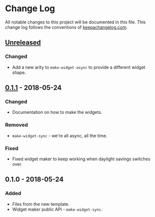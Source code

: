 # Change Log
All notable changes to this project will be documented in this file. This change log follows the conventions of [keepachangelog.com](http://keepachangelog.com/).

## [Unreleased]
### Changed
- Add a new arity to `make-widget-async` to provide a different widget shape.

## [0.1.1] - 2018-05-24
### Changed
- Documentation on how to make the widgets.

### Removed
- `make-widget-sync` - we're all async, all the time.

### Fixed
- Fixed widget maker to keep working when daylight savings switches over.

## 0.1.0 - 2018-05-24
### Added
- Files from the new template.
- Widget maker public API - `make-widget-sync`.

[Unreleased]: https://github.com/your-name/eme-ene/compare/0.1.1...HEAD
[0.1.1]: https://github.com/your-name/eme-ene/compare/0.1.0...0.1.1
